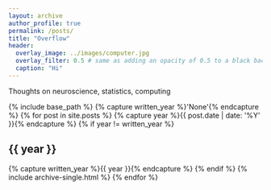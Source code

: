 ```yaml
---
layout: archive
author_profile: true
permalink: /posts/
title: "Overflow"
header:
  overlay_image: ../images/computer.jpg
  overlay_filter: 0.5 # same as adding an opacity of 0.5 to a black background
  caption: "Hi"
---
```


Thoughts on neuroscience, statistics, computing

{% include base_path %}
{% capture written_year %}'None'{% endcapture %}
{% for post in site.posts %}
{% capture year %}{{ post.date | date: '%Y' }}{% endcapture %}
{% if year != written_year %}
<h2 id="{{ year | slugify }}" class="archive__subtitle">{{ year }}</h2>
{% capture written_year %}{{ year }}{% endcapture %}
{% endif %}
{% include archive-single.html %}
{% endfor %}
